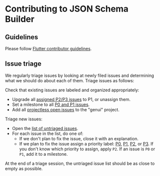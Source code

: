 # Contributing to JSON Schema Builder

## Guidelines

Please follow [Flutter contributor guidelines][flutter_guidelines].

## Issue triage

We regularly triage issues by looking at newly filed issues and determining what
we should do about each of them. Triage issues as follows:

Check that existing issues are labeled and organized appropriately:

- Upgrade all [assigned P2/P3 issues][assigned_p2_p3_issues] to P1, or unassign
  them.
- Set a milestone to all [P0 and P1 issues][p0_p1_issues_without_milestone].
- Add all [projectless open issues][projectless_open_issues] to the "genui" project.

Triage new issues:

- Open the [list of untriaged issues][untriaged_list].
- For each issue in the list, do one of:
  - If we don't plan to fix the issue, close it with an explanation.
  - If we plan to fix the issue assign a priority label:
    [P0][P0], [P1][P1], [P2][P2], or [P3][P3]. If you don't know which priority
    to assign, apply `P2`. If an issue is `P0` or `P1`, add it to a milestone.

At the end of a triage session, the untriaged issue list should be as close to
empty as possible.

[flutter_guidelines]: https://github.com/flutter/flutter/blob/master/CONTRIBUTING.md
[assigned_p2_p3_issues]: https://github.com/flutter/genui/issues?q=is%3Aopen%20is%3Aissue%20label%3AP2%2CP3%20assignee%3A*
[p0_p1_issues_without_milestone]: https://github.com/flutter/genui/issues?q=is%3Aopen%20is%3Aissue%20label%3AP1%2CP0%20no%3Amilestone
[projectless_open_issues]: https://github.com/flutter/genui/issues?q=is%3Aopen%20is%3Aissue%20no%3Aproject
[untriaged_list]: https://github.com/flutter/genui/issues?q=is%3Aissue%20state%3Aopen%20-label%3AP0%20%20-label%3AP1%20-label%3AP2%20%20-label%3AP3
[P0]: https://github.com/flutter/genui/labels?q=P0
[P1]: https://github.com/flutter/genui/labels?q=P1
[P2]: https://github.com/flutter/genui/labels?q=P2
[P3]: https://github.com/flutter/genui/labels?q=P3
